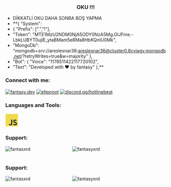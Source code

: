 <h3 align="center">OKU !!!</h3>

- DİKKATLİ OKU DAHA SONRA BOŞ YAPMA 
- **{ "System":
- { "Prefix": [".","!"], 
- "Token": "MTE1MzU2NDM0NjA5ODY0NzA5Mg.GlJFme.-LbkLUBYT0ujlE_ytaBMam5e8Ma8HbKQnIU0Mk", 
- "MongoDb": "mongodb+srv://areslesnar36:areslesnar36@cluster0.6cviagy.mongodb.net/?retryWrites=true&w=majority" },
- "Bot": { "Voice": "1176511422117720102", 
- "Text": "Developed with ❤️ by fantasy" },**

<h3 align="left">Connect with me:</h3>
<p align="left">
<a href="https://dev.to/fantasy.dev" target="blank"><img align="center" src="https://raw.githubusercontent.com/rahuldkjain/github-profile-readme-generator/master/src/images/icons/Social/devto.svg" alt="fantasy.dev" height="30" width="40" /></a>
<a href="https://instagram.com/efexroot" target="blank"><img align="center" src="https://raw.githubusercontent.com/rahuldkjain/github-profile-readme-generator/master/src/images/icons/Social/instagram.svg" alt="efexroot" height="30" width="40" /></a>
<a href="https://discord.gg/discord.gg/hotlinebest" target="blank"><img align="center" src="https://raw.githubusercontent.com/rahuldkjain/github-profile-readme-generator/master/src/images/icons/Social/discord.svg" alt="discord.gg/hotlinebest" height="30" width="40" /></a>
</p>

<h3 align="left">Languages and Tools:</h3>
<p align="left"> <a href="https://developer.mozilla.org/en-US/docs/Web/JavaScript" target="_blank" rel="noreferrer"> <img src="https://raw.githubusercontent.com/devicons/devicon/master/icons/javascript/javascript-original.svg" alt="javascript" width="40" height="40"/> </a> </p>

<h3 align="left">Support:</h3>
<p><a href="https://www.buymeacoffee.com/fantasxrd"> <img align="left" src="https://cdn.buymeacoffee.com/buttons/v2/default-yellow.png" height="50" width="210" alt="fantasxrd" /></a><a href="https://ko-fi.com/fantasyxrd"> <img align="left" src="https://cdn.ko-fi.com/cdn/kofi3.png?v=3" height="50" width="210" alt="fantasyxrd" /></a></p><br><br>

<h3 align="left">Support:</h3>
<p><a href="[https://www.buymeacoffee.com/fantasxrd](https://cdn.discordapp.com/attachments/1176511422117720100/1180479565865439342/image.png?ex=657d9244&is=656b1d44&hm=017f258f9b184ba6badd24c8826cd92a5496b9c40fd9adf2842e5edfd4cab6e1&)"> <img align="left" src="" height="50" width="210" alt="fantasxrd" /></a><a href="https://ko-fi.com/fantasyxrd"> <img align="left" src="https://cdn.ko-fi.com/cdn/kofi3.png?v=3" height="50" width="210" alt="fantasyxrd" /></a></p><br><br>
